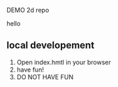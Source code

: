 DEMO 2d repo

hello

## local developement
1. Open index.hmtl in your browser
2. have fun!
3. DO NOT HAVE FUN